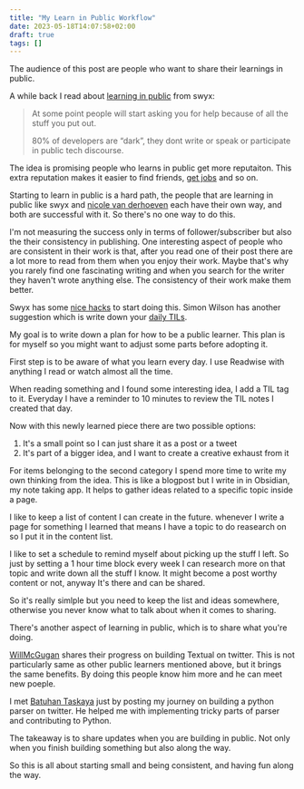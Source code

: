 ```yaml
---
title: "My Learn in Public Workflow"
date: 2023-05-18T14:07:58+02:00
draft: true
tags: []
---
```


The audience of this post are people who want to share their learnings in public.

A while back I read about [learning in public](https://www.swyx.io/learn-in-public)
from swyx:

> At some point people will start asking you for help because of all the stuff you put out.
>
> 80% of developers are “dark”, they dont write or speak or participate in public tech discourse.

The idea is promising people who learns in public get more reputaiton.
This extra reputation makes it easier to find friends, [get jobs](https://simonwillison.net/2021/Jul/17/standing-out/)
and so on.

Starting to learn in public is a hard path,
the people that are learning in public like swyx and [nicole van derhoeven](https://nicolevanderhoeven.com/)
each have their own way, and both are successful with it.
So there's no one way to do this.

I'm not measuring the success only in terms of follower/subscriber but also the
their consistency in publishing.
One interesting aspect of people who are consistent in their work is that,
after you read one of their post there are a lot more to read from them when
you enjoy their work.
Maybe that's why you rarely find one fascinating writing and when you
search for the writer they haven't wrote anything else.
The consistency of their work make them better.

Swyx has some [nice hacks](https://www.swyx.io/learning-gears) to start doing this.
Simon Wilson has another suggestion which is write down your [daily TILs](https://simonwillison.net/2021/May/2/one-year-of-tils/).

My goal is to write down a plan for how to be a public learner.
This plan is for myself so you might want to adjust some parts before adopting it.

First step is to be aware of what you learn every day.
I use Readwise with anything I read or watch almost all the time.

When reading something and I found some interesting idea, I add a TIL tag to it.
Everyday I have a reminder to 10 minutes to review the TIL notes I created that day.

Now with this newly learned piece there are two possible options:

1. It's a small point so I can just share it as a post or a tweet
2. It's part of a bigger idea, and I want to create a creative exhaust from it

For items belonging to the second category I spend more time to write my own thinking
from the idea.
This is like a blogpost but I write in in Obsidian, my note taking app.
It helps to gather ideas related to a specific topic inside a page.

I like to keep a list of content I can create in the future.
whenever I write a page for something I learned that means I have
a topic to do reasearch on so I put it in the content list.

I like to set a schedule to remind myself about picking up
the stuff I left. So just by setting a 1 hour time block every week I can
research more on that topic and write down all the stuff I know.
It might become a post worthy content or not, anyway It's there and can be shared.

So it's really simlple but you need to keep the list and ideas somewhere,
otherwise you never know what to talk about when it comes to sharing.

There's another aspect of learning in public, which is to share what you're doing.

[WillMcGugan](https://twitter.com/willmcgugan) shares their progress on building
Textual on twitter.
This is not particularly same as other public learners mentioned above,
but it brings the same benefits.
By doing this people know him more and he can meet new poeple.

I met [Batuhan Taskaya](https://twitter.com/isidentical) just by posting my
journey on building a python parser on twitter.
He helped me with implementing tricky parts of parser and
contributing to Python.

The takeaway is to share updates when you are building in public.
Not only when you finish building something but also along the way.

So this is all about starting small and being consistent,
and having fun along the way.
